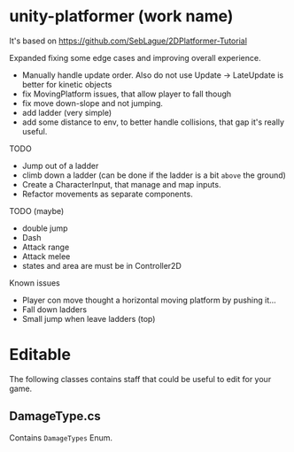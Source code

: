 unity-platformer (work name)
===

It's based on https://github.com/SebLague/2DPlatformer-Tutorial

Expanded fixing some edge cases and improving overall experience.
* Manually handle update order. Also do not use Update -> LateUpdate is better
for kinetic objects
* fix MovingPlatform issues, that allow player to fall though
* fix move down-slope and not jumping.  
* add ladder (very simple)
* add some distance to env, to better handle collisions, that gap it's really useful.

TODO
* Jump out of a ladder
* climb down a ladder (can be done if the ladder is a bit `above` the ground)
* Create a CharacterInput, that manage and map inputs.
* Refactor movements as separate components.


TODO (maybe)
* double jump
* Dash
* Attack range
* Attack melee
* states and area are must be in Controller2D



Known issues
* Player con move thought a horizontal moving platform by pushing it...
* Fall down ladders
* Small jump when leave ladders (top)



# Editable

The following classes contains staff that could be useful to edit for your game.

## DamageType.cs

Contains `DamageTypes` Enum.
